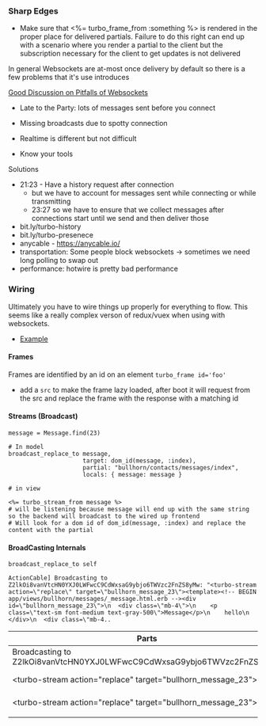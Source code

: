 ### Sharp Edges
- Make sure that <%= turbo_frame_from :something %> is rendered in the proper place for delivered partials.  Failure to do this right can end up with a scenario where you render a partial to the client but the subscription necessary for the client to get updates is not delivered

In general Websockets are at-most once delivery by default so there is a few problems that it's use introduces

[Good Discussion on Pitfalls of Websockets](https://www.youtube.com/watch?v=TgpSs2ffJL0&list=PLbHJudTY1K0f1WgIbKCc0_M-XMraWwCmk&index=64)
 - Late to the Party: lots of messages sent before you connect
 - Missing broadcasts due to spotty connection

 - Realtime is different but not difficult 
 - Know your tools

Solutions
 - 21:23 - Have a history request after connection
   - but we have to account for messages sent while connecting or while transmitting
   - 23:27 so we have to ensure that we collect messages after connections start until we send and then deliver those 
 - bit.ly/turbo-history
 - bit.ly/turbo-presenece
 - anycable - https://anycable.io/
 - transportation: Some people block websockets -> sometimes we need long polling to swap out
 - performance: hotwire is pretty bad performance

### Wiring

Ultimately you have to wire things up properly for everything to flow.  This seems like a really complex verson of redux/vuex when using with websockets.
 - [Example](https://github.com/Austio/special-interest/pull/14/commits/27b03f3d0a2f53c8ea6647568be34870a5f38f20)

#### Frames

Frames are identified by an id on an element `turbo_frame id='foo'`
 - add a `src` to make the frame lazy loaded, after boot it will request from the src and replace the frame with the response with a matching id

#### Streams (Broadcast)

```
message = Message.find(23)

# In model
broadcast_replace_to message,
                     target: dom_id(message, :index),
                     partial: "bullhorn/contacts/messages/index",
                     locals: { message: message }

# in view

<%= turbo_stream_from message %>                     
# will be listening because message will end up with the same string so the backend will broadcast to the wired up frontend
# Will look for a dom id of dom_id(message, :index) and replace the content with the partial                    
```



#### BroadCasting Internals

```
broadcast_replace_to self

ActionCable] Broadcasting to Z2lkOi8vanVtcHN0YXJ0LWFwcC9CdWxsaG9ybjo6TWVzc2FnZS8yMw: "<turbo-stream action=\"replace\" target=\"bullhorn_message_23\"><template><!-- BEGIN app/views/bullhorn/messages/_message.html.erb --><div id=\"bullhorn_message_23\">\n  <div class=\"mb-4\">\n    <p class=\"text-sm font-medium text-gray-500\">Message</p>\n    hello\n  </div>\n  <div class=\"mb-4..
```

| Parts                                                                 | What is it?                                       |
|-----------------------------------------------------------------------|---------------------------------------------------|
| Broadcasting to Z2lkOi8vanVtcHN0YXJ0LWFwcC9CdWxsaG9ybjo6TWVzc2FnZS8yMw | the global id of self, Bullhorn::Message.find(23) |
| <turbo-stream action=\"replace\" target=\"bullhorn_message_23\">      | replace (`broadcast_replase_to`)                  |
| <turbo-stream action=\"replace\" target=\"bullhorn_message_23\">      | target dom_id(self) inferred default              |
| <template><!-- BEGIN ... --><div id=\"bullhorn_message_23\">\n        | rendered infered partial                          |

```
broadcast_replace_to :bullhorn_contact_messages,
                     target: dom_id(self, :index),
                     partial: "bullhorn/contacts/messages/index",
                     locals: { message: self }
                     
[ActionCable] Broadcasting to bullhorn_contact_messages: "<turbo-stream action=\"replace\" target=\"index_bullhorn_message_23\"><template><!-- BEGIN app/views/bullhorn/contacts/messages/_index.html.erb --><div id=\"index_bullhorn_message_23\" turbo_streams>\n  <turbo-cable-stream-source channel=\"Turbo::StreamsChannel\" signed-stream-name=\"IloybGtPaTh..                     
```

| Parts                                                                  | What is it?                      |
|------------------------------------------------------------------------|----------------------------------|
| broadcasting to bullhorn_contact_messages                              | first symbol argument            |
| <turbo-stream action=\"replace\" target=\"index_bullhorn_message_23\"> | replace (`broadcast_replase_to`) |
| <turbo-stream action=\"replace\" target=\"index_bullhorn_message_23\"> | target: value passed to target   |
| <template><!-- BEGIN ... --><div id=\"index_bullhorn_message_23\">\n   | rendered bullhorn/contacts/messages/index                |


#### Signing

The `turbo_stream_from` helper will sign and 

```
def turbo_stream_from(*streamables, **attributes)
  attributes[:channel] = attributes[:channel]&.to_s || "Turbo::StreamsChannel"
  attributes[:"signed-stream-name"] = Turbo::StreamsChannel.signed_stream_name(streamables)

  tag.turbo_cable_stream_source(**attributes)
end

# Where 
Turbo::StreamsChannel.signed_stream_name(streamables) =>
Turbo.signed_stream_verifier.generate stream_name_from(streamables) =>
    
    def stream_name_from(streamables)
      if streamables.is_a?(Array)
        streamables.map  { |streamable| stream_name_from(streamable) }.join(":")
      else
        streamables.then { |streamable| streamable.try(:to_gid_param) || streamable.to_param }
      end
    end
```
